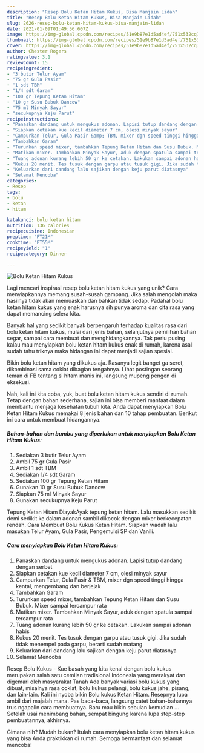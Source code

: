 ```yaml
---
description: "Resep Bolu Ketan Hitam Kukus, Bisa Manjain Lidah"
title: "Resep Bolu Ketan Hitam Kukus, Bisa Manjain Lidah"
slug: 2626-resep-bolu-ketan-hitam-kukus-bisa-manjain-lidah
date: 2021-01-09T01:49:56.607Z
image: https://img-global.cpcdn.com/recipes/51e9b87e1d5ad4ef/751x532cq70/bolu-ketan-hitam-kukus-foto-resep-utama.jpg
thumbnail: https://img-global.cpcdn.com/recipes/51e9b87e1d5ad4ef/751x532cq70/bolu-ketan-hitam-kukus-foto-resep-utama.jpg
cover: https://img-global.cpcdn.com/recipes/51e9b87e1d5ad4ef/751x532cq70/bolu-ketan-hitam-kukus-foto-resep-utama.jpg
author: Chester Rogers
ratingvalue: 3.1
reviewcount: 15
recipeingredient:
- "3 butir Telur Ayam"
- "75 gr Gula Pasir"
- "1 sdt TBM"
- "1/4 sdt Garam"
- "100 gr Tepung Ketan Hitam"
- "10 gr Susu Bubuk Dancow"
- "75 ml Minyak Sayur"
- "secukupnya Keju Parut"
recipeinstructions:
- "Panaskan dandang untuk mengukus adonan. Lapisi tutup dandang dengan serbet"
- "Siapkan cetakan kue kecil diameter 7 cm, olesi minyak sayur"
- "Campurkan Telur, Gula Pasir &amp; TBM, mixer dgn speed tinggi hingga kental, mengembang dan berjejak"
- "Tambahkan Garam"
- "Turunkan speed mixer, tambahkan Tepung Ketan Hitam dan Susu Bubuk. Mixer sampai tercampur rata"
- "Matikan mixer. Tambahkan Minyak Sayur, aduk dengan spatula sampai tercampur rata"
- "Tuang adonan kurang lebih 50 gr ke cetakan. Lakukan sampai adonan habis"
- "Kukus 20 menit. Tes tusuk dengan garpu atau tusuk gigi. Jika sudah tidak menempel pada garpu, berarti sudah matang"
- "Keluarkan dari dandang lalu sajikan dengan keju parut diatasnya"
- "Selamat Mencoba"
categories:
- Resep
tags:
- bolu
- ketan
- hitam

katakunci: bolu ketan hitam 
nutrition: 136 calories
recipecuisine: Indonesian
preptime: "PT21M"
cooktime: "PT55M"
recipeyield: "1"
recipecategory: Dinner

---
```



![Bolu Ketan Hitam Kukus](https://img-global.cpcdn.com/recipes/51e9b87e1d5ad4ef/751x532cq70/bolu-ketan-hitam-kukus-foto-resep-utama.jpg)

Lagi mencari inspirasi resep bolu ketan hitam kukus yang unik? Cara menyiapkannya memang susah-susah gampang. Jika salah mengolah maka hasilnya tidak akan memuaskan dan bahkan tidak sedap. Padahal bolu ketan hitam kukus yang enak harusnya sih punya aroma dan cita rasa yang dapat memancing selera kita.

Banyak hal yang sedikit banyak berpengaruh terhadap kualitas rasa dari bolu ketan hitam kukus, mulai dari jenis bahan, selanjutnya pemilihan bahan segar, sampai cara membuat dan menghidangkannya. Tak perlu pusing kalau mau menyiapkan bolu ketan hitam kukus enak di rumah, karena asal sudah tahu triknya maka hidangan ini dapat menjadi sajian spesial.

Bikin bolu ketan hitam yang dikukus aja. Rasanya legit banget ga seret, dikombinasi sama coklat dibagian tengahnya. Lihat postingan seorang teman di FB tentang si hitam manis ini, langsung mupeng pengen di eksekusi.


Nah, kali ini kita coba, yuk, buat bolu ketan hitam kukus sendiri di rumah. Tetap dengan bahan sederhana, sajian ini bisa memberi manfaat dalam membantu menjaga kesehatan tubuh kita. Anda dapat menyiapkan Bolu Ketan Hitam Kukus memakai 8 jenis bahan dan 10 tahap pembuatan. Berikut ini cara untuk membuat hidangannya.

<!--inarticleads1-->

##### Bahan-bahan dan bumbu yang diperlukan untuk menyiapkan Bolu Ketan Hitam Kukus:

1. Sediakan 3 butir Telur Ayam
1. Ambil 75 gr Gula Pasir
1. Ambil 1 sdt TBM
1. Sediakan 1/4 sdt Garam
1. Sediakan 100 gr Tepung Ketan Hitam
1. Gunakan 10 gr Susu Bubuk Dancow
1. Siapkan 75 ml Minyak Sayur
1. Gunakan secukupnya Keju Parut


Tepung Ketan Hitam DiayakAyak tepung ketan hitam. Lalu masukkan sedikit demi sedikit ke dalam adonan sambil dikocok dengan mixer berkecepatan rendah. Cara Membuat Bolu Kukus Ketan Hitam. Siapkan wadah lalu masukan Telur Ayam, Gula Pasir, Pengemulsi SP dan Vanili. 

<!--inarticleads2-->

##### Cara menyiapkan Bolu Ketan Hitam Kukus:

1. Panaskan dandang untuk mengukus adonan. Lapisi tutup dandang dengan serbet
1. Siapkan cetakan kue kecil diameter 7 cm, olesi minyak sayur
1. Campurkan Telur, Gula Pasir &amp; TBM, mixer dgn speed tinggi hingga kental, mengembang dan berjejak
1. Tambahkan Garam
1. Turunkan speed mixer, tambahkan Tepung Ketan Hitam dan Susu Bubuk. Mixer sampai tercampur rata
1. Matikan mixer. Tambahkan Minyak Sayur, aduk dengan spatula sampai tercampur rata
1. Tuang adonan kurang lebih 50 gr ke cetakan. Lakukan sampai adonan habis
1. Kukus 20 menit. Tes tusuk dengan garpu atau tusuk gigi. Jika sudah tidak menempel pada garpu, berarti sudah matang
1. Keluarkan dari dandang lalu sajikan dengan keju parut diatasnya
1. Selamat Mencoba


Resep Bolu Kukus - Kue basah yang kita kenal dengan bolu kukus merupakan salah satu cemilan tradisional Indonesia yang merakyat dan digemari oleh masyarakat Tanah Ada banyak variasi bolu kukus yang dibuat, misalnya rasa coklat, bolu kukus pelangi, bolu kukus jahe, pisang, dan lain-lain. Kali ini nyoba bikin Bolu kukus Ketan Hitam. Resepnya lupa ambil dari majalah mana. Pas baca-baca, langsung catet bahan-bahannya trus ngapalin cara membuatnya. Baru mau bikin sebulan kemudian … Setelah usai menimbang bahan, sempat bingung karena lupa step-step pembuatannya, akhirnya. 

Gimana nih? Mudah bukan? Itulah cara menyiapkan bolu ketan hitam kukus yang bisa Anda praktikkan di rumah. Semoga bermanfaat dan selamat mencoba!

